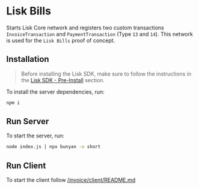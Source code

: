# Lisk Bills
Starts Lisk Core network and registers two custom transactions `InvoiceTransaction` and `PaymentTransaction` (Type `13` and `14`).
This network is used for the `Lisk Bills` proof of concept.

## Installation
> Before installing the Lisk SDK, make sure to follow the instructions in the [Lisk SDK - Pre-Install](https://github.com/LiskHQ/lisk-docs/blob/development/lisk-sdk/introduction.md#pre-installation) section.

To install the server dependencies, run:

```sh
npm i 
```

## Run Server
To start the server, run:

```sh
node index.js | npx bunyan -o short
```

## Run Client

To start the client follow [/invoice/client/README.md](https://github.com/LiskHQ/lisk-sdk-examples/blob/development/invoice/client/README.md)
